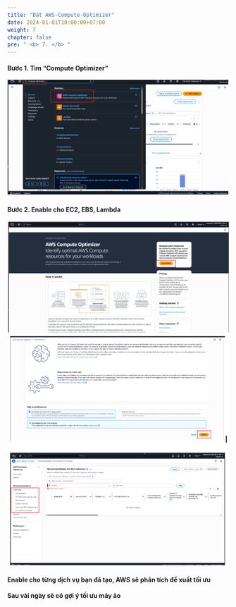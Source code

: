 ```yaml
---
title: "Bật AWS-Compute-Optimizer"
date: 2024-01-01T10:00:00+07:00
weight: 7
chapter: false
pre: " <b> 7. </b> "
---
```


#### Bước 1. Tìm “Compute Optimizer”

![Error Picture](/static/images/AWS-Pic/Compute.png)

#### Bước 2. Enable cho EC2, EBS, Lambda

![Error Picture](/static/images/AWS-Pic/Enable_1.png)
![Error Picture](/static/images/AWS-Pic/Enable_2.png)

#### Enable cho từng dịch vụ bạn đã tạo, AWS sẽ phân tích đề xuất tối ưu

#### Sau vài ngày sẽ có gợi ý tối ưu máy ảo
